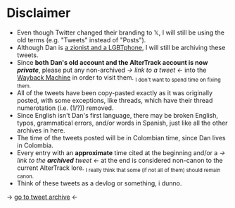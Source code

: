 # Disclaimer
- Even though Twitter changed their branding to 𝕏, I will still be using the old terms (e.g. "Tweets" instead of "Posts").
- Although Dan is [a zionist and a LGBTphone](https://twitter.com/acreGemz/status/1731410040320377157), I will still be archiving these tweets.
- Since **both Dan's old account and the AlterTrack account is now *private***, please put any non-archived *-> link to a tweet <-* into the [Wayback Machine](https://web.archive.org) in order to visit them. <sub>I don't want to spend time on fixing them.</sub>
- All of the tweets have been copy-pasted exactly as it was originally posted, with some exceptions, like threads, which have their thread numerotation (i.e. (1/?)) removed.
- Since English isn't Dan's first language, there may be broken English, typos, grammatical errors, and/or words in Spanish, just like all the other archives in here.
- The time of the tweets posted will be in Colombian time, since Dan lives in Colombia.
- Every entry with an **approximate** time cited at the beginning and/or a *-> link to the **archived** tweet <-* at the end is considered non-canon to the current AlterTrack lore. <sub>I really think that some (if not all of them) should remain canon.</sub>
- Think of these tweets as a devlog or something, i dunno.

-> [go to tweet archive](https://github.com/AKRGames/AlterTrack-archive/blob/main/archive/tweets/EverySingleAlterTrackTweetEver.md) <-
